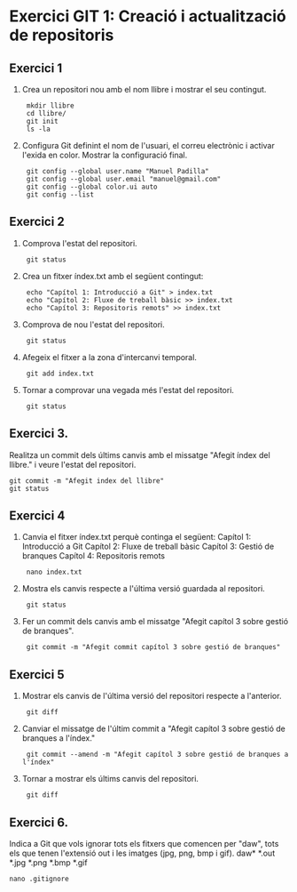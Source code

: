 Exercici GIT 1: Creació i actualització de repositoris
=
Exercici 1
-
1. Crea un repositori nou amb el nom llibre i mostrar el seu contingut.

		mkdir llibre
		cd llibre/
		git init
		ls -la
3. Configura Git definint el nom de l'usuari, el correu electrònic i activar l'exida en color. Mostrar la configuració final.

		git config --global user.name "Manuel Padilla"
		git config --global user.email "manuel@gmail.com"
		git config --global color.ui auto
		git config --list

Exercici 2
-
1. Comprova l'estat del repositori.

		git status
2. Crea un fitxer índex.txt amb el següent contingut:

 		echo "Capítol 1: Introducció a Git" > index.txt
		echo "Capítol 2: Fluxe de treball bàsic >> index.txt
		echo "Capítol 3: Repositoris remots" >> index.txt
3. Comprova de nou l'estat del repositori.

		git status
4. Afegeix el fitxer a la zona d'intercanvi temporal.

		git add index.txt
5. Tornar a comprovar una vegada més l'estat del repositori.

		git status
Exercici 3.
-
Realitza un commit dels últims canvis amb el missatge "Afegit índex del llibre." i veure l'estat del repositori.

	git commit -m "Afegit index del llibre"
	git status
Exercici 4
-
1. Canvia el fitxer índex.txt perquè continga el següent:
Capítol 1: Introducció a Git
Capítol 2: Fluxe de treball bàsic
Capítol 3: Gestió de branques
Capítol 4: Repositoris remots

		nano index.txt
2. Mostra els canvis respecte a l'última versió guardada al repositori.

		git status
3. Fer un commit dels canvis amb el missatge "Afegit capítol 3 sobre gestió de branques".

		git commit -m "Afegit commit capítol 3 sobre gestió de branques"
Exercici 5
-
1. Mostrar els canvis de l'última versió del repositori respecte a l'anterior.

		git diff
2. Canviar el missatge de l'últim commit a "Afegit capítol 3 sobre gestió de branques a l'índex."

		git commit --amend -m "Afegit capítol 3 sobre gestió de branques a l'índex"
3. Tornar a mostrar els últims canvis del repositori.

		git diff
Exercici 6.
-
Indica a Git que vols ignorar tots els fitxers que comencen per "daw", tots els que tenen l'extensió out i les imatges (jpg, png, bmp i gif).
daw*
*.out
*.jpg
*.png
*.bmp
*.gif

	nano .gitignore
